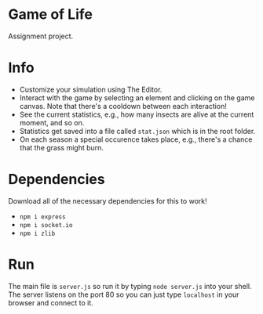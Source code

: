 # Game of Life
Assignment project.

# Info
- Customize your simulation using The Editor.
- Interact with the game by selecting an element and clicking on the game canvas. Note that there's a cooldown between each interaction!
- See the current statistics, e.g., how many insects are alive at the current moment, and so on.
- Statistics get saved into a file called `stat.json` which is in the root folder.
- On each season a special occurence takes place, e.g., there's a chance that the grass might burn.

# Dependencies
Download all of the necessary dependencies for this to work!
- `npm i express`
- `npm i socket.io`
- `npm i zlib`

# Run
The main file is `server.js` so run it by typing `node server.js` into your shell.
The server listens on the port 80 so you can just type `localhost` in your browser and connect to it.
